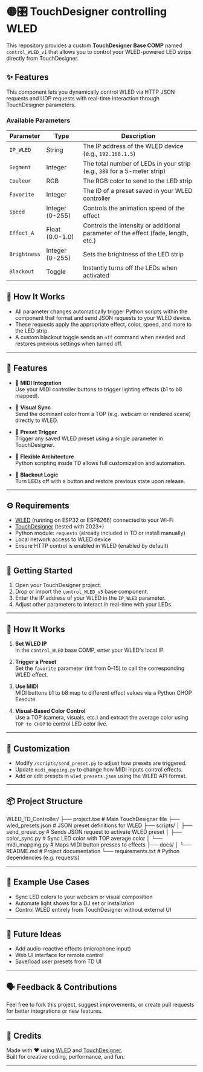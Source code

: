 # 🟡🎛 TouchDesigner controlling WLED 

This repository provides a custom **TouchDesigner Base COMP** named `control_WLED_v1` that allows you to control your WLED-powered LED strips directly from TouchDesigner.

## ✨ Features

This component lets you dynamically control WLED via HTTP JSON requests and UDP requests with real-time interaction through TouchDesigner parameters.

### Available Parameters

| Parameter   | Type        | Description |
|-------------|-------------|-------------|
| `IP_WLED`   | String      | The IP address of the WLED device (e.g., `192.168.1.5`) |
| `Segment`   | Integer     | The total number of LEDs in your strip (e.g., `300` for a 5-meter strip) |
| `Couleur`   | RGB         | The RGB color to send to the LED strip |
| `Favorite`  | Integer     | The ID of a preset saved in your WLED controller |
| `Speed`     | Integer (0-255) | Controls the animation speed of the effect |
| `Effect_A`  | Float (0.0-1.0) | Controls the intensity or additional parameter of the effect (fade, length, etc.) |
| `Brightness`| Integer (0-255) | Sets the brightness of the LED strip |
| `Blackout`  | Toggle      | Instantly turns off the LEDs when activated |

## 🧠 How It Works

- All parameter changes automatically trigger Python scripts within the component that format and send JSON requests to your WLED device.
- These requests apply the appropriate effect, color, speed, and more to the LED strip.
- A custom blackout toggle sends an `off` command when needed and restores previous settings when turned off.


---

## 🧠 Features

- 🔘 **MIDI Integration**  
  Use your MIDI controller buttons to trigger lighting effects (b1 to b8 mapped).
  
- 🌈 **Visual Sync**  
  Send the dominant color from a TOP (e.g. webcam or rendered scene) directly to WLED.

- 📡 **Preset Trigger**  
  Trigger any saved WLED preset using a single parameter in TouchDesigner.

- 🧰 **Flexible Architecture**  
  Python scripting inside TD allows full customization and automation.

- 🔁 **Blackout Logic**  
  Turn LEDs off with a button and restore previous state upon release.

---

## ⚙️ Requirements

- [WLED](https://kno.wled.ge/) (running on ESP32 or ESP8266) connected to your Wi-Fi
- [TouchDesigner](https://derivative.ca/) (tested with 2023+)
- Python module: `requests` (already included in TD or install manually)
- Local network access to WLED device
- Ensure HTTP control is enabled in WLED (enabled by default)

---

## 🚀 Getting Started

1. Open your TouchDesigner project.
2. Drop or import the `control_WLED_v5` base component.
3. Enter the IP address of your WLED in the `IP_WLED` parameter.
4. Adjust other parameters to interact in real-time with your LEDs.

---

## 🚀 How It Works

1. **Set WLED IP**  
   In the `control_WLED` base COMP, enter your WLED's local IP.

2. **Trigger a Preset**  
   Set the `favorite` parameter (int from 0–15) to call the corresponding WLED effect.

3. **Use MIDI**  
   MIDI buttons b1 to b8 map to different effect values via a Python CHOP Execute.

4. **Visual-Based Color Control**  
   Use a TOP (camera, visuals, etc.) and extract the average color using `TOP to CHOP` to control LED color live.

---

## 📝 Customization

- Modify `/scripts/send_preset.py` to adjust how presets are triggered.
- Update `midi_mapping.py` to change how MIDI inputs control effects.
- Add or edit presets in `wled_presets.json` using the WLED API format.

---


## 📦 Project Structure

WLED_TD_Controller/
├── project.toe              # Main TouchDesigner file
├── wled_presets.json        # JSON preset definitions for WLED
├── scripts/
│   ├── send_preset.py       # Sends JSON request to activate WLED preset
│   ├── color_sync.py        # Sync LED color with TOP average color
│   └── midi_mapping.py      # Maps MIDI button presses to effects
├── docs/
│   └── README.md            # Project documentation
└── requirements.txt         # Python dependencies (e.g. requests)

---

## 📸 Example Use Cases

- Sync LED colors to your webcam or visual composition
- Automate light shows for a DJ set or installation
- Control WLED entirely from TouchDesigner without external UI

---

## 🧪 Future Ideas

- Add audio-reactive effects (microphone input)
- Web UI interface for remote control
- Save/load user presets from TD UI

---

## 🗣 Feedback & Contributions

Feel free to fork this project, suggest improvements, or create pull requests for better integrations or new features.

---
## 🧠 Credits

Made with ❤️ using [WLED](https://kno.wled.ge/) and [TouchDesigner](https://derivative.ca/).  
Built for creative coding, performance, and fun.

---
